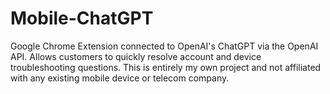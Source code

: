 # Mobile-ChatGPT
Google Chrome Extension connected to OpenAI's ChatGPT via the OpenAI API.  Allows customers to quickly resolve account and device troubleshooting questions.  This is entirely my own project and not affiliated with any existing mobile device or telecom company. 
